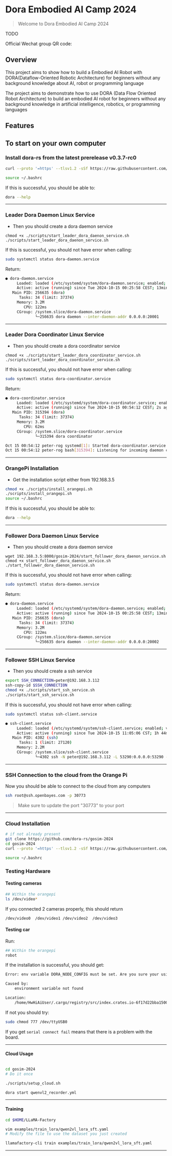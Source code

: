 # Dora Embodied AI Camp 2024

> Welcome to Dora Embodied AI Camp 2024

TODO

Official Wechat group QR code:


## Overview
This project aims to show how to build a Embodied AI Robot with DORA(Dataflow-Oriented Robotic Architecture) for beginners without any background knowledge about AI, robot or programming language

The project aims to demonstrate how to use DORA (Data Flow Oriented Robot Architecture) to build an embodied AI robot for beginners without any background knowledge in artificial intelligence, robotics, or programming languages

## Features


## To start on your own computer

### Install dora-rs from the latest prerelease v0.3.7-rc0

```bash
curl --proto '=https' --tlsv1.2 -sSf https://raw.githubusercontent.com/dora-rs/dora/main/install.sh | bash -s -- --tag v0.3.7rc0

source ~/.bashrc
```

If this is successful, you should be able to:

```bash
dora --help
```

---

### Leader Dora Daemon Linux Service

- Then you should create a dora daemon service

```
chmod +x ./scripts/start_leader_dora_daenon_service.sh
./scripts/start_leader_dora_daenon_service.sh
```

If this is successful, you should not have error when calling:

```bash
sudo systemctl status dora-daemon.service
```

Return:

```bash
● dora-daemon.service
     Loaded: loaded (/etc/systemd/system/dora-daemon.service; enabled; preset: enabled)
     Active: active (running) since Tue 2024-10-15 00:25:58 CEST; 13min ago
   Main PID: 256635 (dora)
      Tasks: 34 (limit: 37374)
     Memory: 3.2M
        CPU: 122ms
     CGroup: /system.slice/dora-daemon.service
             └─256635 dora daemon --inter-daemon-addr 0.0.0.0:20001
```

---

### Leader Dora Coordinator Linux Service

- Then you should create a dora coordinator service

```
chmod +x ./scripts/start_leader_dora_coordinator_service.sh
./scripts/start_leader_dora_coordinator_service.sh
```

If this is successful, you should not have error when calling:

```bash
sudo systemctl status dora-coordinator.service
```

Return:

```bash
● dora-coordinator.service
     Loaded: loaded (/etc/systemd/system/dora-coordinator.service; enabled; preset: enabled)
     Active: active (running) since Tue 2024-10-15 00:54:12 CEST; 2s ago
   Main PID: 315394 (dora)
      Tasks: 34 (limit: 37374)
     Memory: 3.2M
        CPU: 62ms
     CGroup: /system.slice/dora-coordinator.service
             └─315394 dora coordinator

Oct 15 00:54:12 peter-rog systemd[1]: Started dora-coordinator.service.
Oct 15 00:54:12 peter-rog bash[315394]: Listening for incoming daemon connection on 53290
```

---

### OrangePi Installation

- Get the installation script either from 192.168.3.5

```bash
chmod +x ./scripts/install_orangepi.sh
./scripts/install_orangepi.sh
source ~/.bashrc
```

If this is successful, you should be able to:

```bash
dora --help
```

---

### Follower Dora Daemon Linux Service

- Then you should create a dora daemon service

```
wget 192.168.3.5:8000/gosim-2024/start_follower_dora_daenon_service.sh
chmod +x start_follower_dora_daenon_service.sh
./start_follower_dora_daenon_service.sh
```

If this is successful, you should not have error when calling:

```bash
sudo systemctl status dora-daemon.service
```

Return:

```bash
● dora-daemon.service
     Loaded: loaded (/etc/systemd/system/dora-daemon.service; enabled; preset: enabled)
     Active: active (running) since Tue 2024-10-15 00:25:58 CEST; 13min ago
   Main PID: 256635 (dora)
      Tasks: 34 (limit: 37374)
     Memory: 3.2M
        CPU: 122ms
     CGroup: /system.slice/dora-daemon.service
             └─256635 dora daemon --inter-daemon-addr 0.0.0.0:20002
```

---

### Follower SSH Linux Service

- Then you should create a ssh service

```bash
export SSH_CONNECTION=peter@192.168.3.112
ssh-copy-id $SSH_CONNECTION
chmod +x ./scripts/start_ssh_service.sh
./scripts/start_ssh_service.sh
```

If this is successful, you should not have error when calling:

```bash
sudo systemctl status ssh-client.service
```

```bash
● ssh-client.service
     Loaded: loaded (/etc/systemd/system/ssh-client.service; enabled; vendor preset: enabled)
     Active: active (running) since Tue 2024-10-15 11:05:06 CST; 1h 44min ago
   Main PID: 4302 (ssh)
      Tasks: 1 (limit: 27120)
     Memory: 2.2M
     CGroup: /system.slice/ssh-client.service
             └─4302 ssh -N peter@192.168.3.112 -L 53290:0.0.0.0:53290 -R 20001:0.0.0.0:20001 -L 20002:0.0.0.0:20002
```

---

### SSH Connection to the cloud from the Orange Pi

Now you should be able to connect to the cloud from any computers

```bash
ssh root@ssh.openbayes.com -p 30773
```

> Make sure to update the port "30773" to your port

---

### Cloud Installation

```bash
# if not already present
git clone https://github.com/dora-rs/gosim-2024
cd gosim-2024
curl --proto '=https' --tlsv1.2 -sSf https://raw.githubusercontent.com/dora-rs/dora/main/install.sh | bash -s -- --tag v0.3.7rc0

source ~/.bashrc
```

### Testing Hardware

#### Testing cameras

```bash
## Within the orangepi
ls /dev/video*
```

If you connected 2 cameras properly, this should return

```
/dev/video0  /dev/video1 /dev/video2  /dev/video3
```

#### Testing car

Run:

```bash
## Within the orangepi
robot
```

If the installation is successful, you should get:

```bash
Error: env variable DORA_NODE_CONFIG must be set. Are you sure your using `dora start`?

Caused by:
    environment variable not found

Location:
    /home/HwHiAiUser/.cargo/registry/src/index.crates.io-6f17d22bba15001f/dora-node-api-0.3.6/src/node/mod.rs:67:57
```

If not you should try:

```bash
sudo chmod 777 /dev/ttyUSB0
```

If you get `serial connect fail` means that there is a problem with the board.

---

#### Cloud Usage

```bash

cd gosim-2024
# Do it once

./scripts/setup_cloud.sh

dora start qwenvl2_recorder.yml
```

---

#### Training

```bash
cd $HOME/LLaMA-Factory

vim examples/train_lora/qwen2vl_lora_sft.yaml
# Modify the file to use the dataset you just created

llamafactory-cli train examples/train_lora/qwen2vl_lora_sft.yaml
```

---
